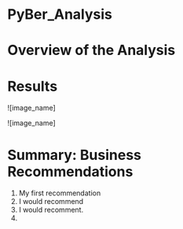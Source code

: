 # PyBer_Analysis
# Overview of the Analysis
# Results


![image_name]



![image_name]



# Summary: Business Recommendations
1.  My first recommendation
2.  I would recommend
3.  I would recomment.
4.  
